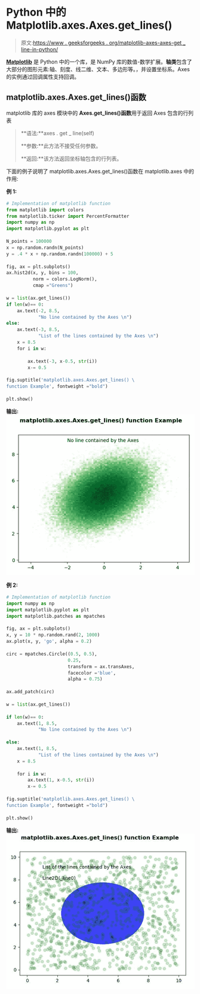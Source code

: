 # Python 中的 Matplotlib.axes.Axes.get_lines()

> 原文:[https://www . geeksforgeeks . org/matplotlib-axes-axes-get _ line-in-python/](https://www.geeksforgeeks.org/matplotlib-axes-axes-get_lines-in-python/)

**[Matplotlib](https://www.geeksforgeeks.org/python-introduction-matplotlib/)** 是 Python 中的一个库，是 NumPy 库的数值-数学扩展。**轴类**包含了大部分的图形元素:轴、刻度、线二维、文本、多边形等。，并设置坐标系。Axes 的实例通过回调属性支持回调。

## matplotlib.axes.Axes.get_lines()函数

matplotlib 库的 axes 模块中的 **Axes.get_lines()函数**用于返回 Axes 包含的行列表

> **语法:**axes . get _ line(self)
> 
> **参数:**此方法不接受任何参数。
> 
> **返回:**该方法返回坐标轴包含的行列表。

下面的例子说明了 matplotlib.axes.Axes.get_lines()函数在 matplotlib.axes 中的作用:

**例 1:**

```py
# Implementation of matplotlib function
from matplotlib import colors
from matplotlib.ticker import PercentFormatter
import numpy as np
import matplotlib.pyplot as plt

N_points = 100000
x = np.random.randn(N_points)
y = .4 * x + np.random.randn(100000) + 5

fig, ax = plt.subplots()
ax.hist2d(x, y, bins = 100,
          norm = colors.LogNorm(), 
          cmap ="Greens")

w = list(ax.get_lines())
if len(w)== 0:
    ax.text(-2, 8.5, 
            "No line contained by the Axes \n")
else:
    ax.text(-3, 8.5,
            "List of the lines contained by the Axes \n")
    x = 8.5
    for i in w:

        ax.text(-3, x-0.5, str(i))
        x-= 0.5

fig.suptitle('matplotlib.axes.Axes.get_lines() \
function Example', fontweight ="bold")

plt.show()
```

**输出:**
![](img/08b78e9c7d05937be5c609704a9ede27.png)

**例 2:**

```py
# Implementation of matplotlib function
import numpy as np
import matplotlib.pyplot as plt
import matplotlib.patches as mpatches

fig, ax = plt.subplots()
x, y = 10 * np.random.rand(2, 1000)
ax.plot(x, y, 'go', alpha = 0.2)

circ = mpatches.Circle((0.5, 0.5),
                       0.25,
                       transform = ax.transAxes,
                       facecolor ='blue',
                       alpha = 0.75)

ax.add_patch(circ)

w = list(ax.get_lines())

if len(w)== 0:
    ax.text(1, 8.5,
            "No line contained by the Axes \n")

else:
    ax.text(1, 8.5,
            "List of the lines contained by the Axes \n")
    x = 8.5

    for i in w:
        ax.text(1, x-0.5, str(i))
        x-= 0.5

fig.suptitle('matplotlib.axes.Axes.get_lines() \
function Example', fontweight ="bold")

plt.show()
```

**输出:**
![](img/bc1c50536b9d899335546a58572a3531.png)
